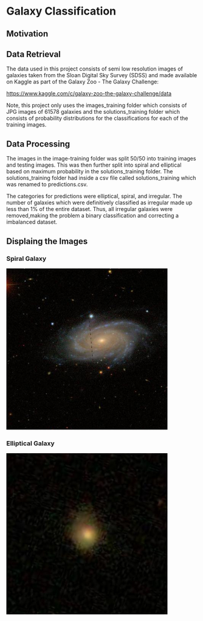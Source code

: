 # Galaxy Classification

## Motivation



## Data Retrieval

The data used in this project consists of semi low resolution images of galaxies taken from the Sloan Digital Sky Survey (SDSS) and made available on Kaggle as part of the Galaxy Zoo - The Galaxy Challenge:

https://www.kaggle.com/c/galaxy-zoo-the-galaxy-challenge/data 

Note, this project only uses the images_training folder which consists of JPG images of 61578 galaxies and the solutions_training folder which consists of probability distributions for the classifications for each of the training images. 

## Data Processing

The images in the image-training folder was split 50/50 into training images and testing images. This was then further split into spiral and elliptical based on maximum probability in the solutions_training folder. The solutions_training folder had inside a csv file called solutions_training which was renamed to predictions.csv. 

The categories for predictions were elliptical, spiral, and irregular. The number of galaxies which were definitively classified as irregular made up less than 1% of the entire dataset. Thus, all irregular galaxies were removed,making the problem a binary classification and correcting a imbalanced dataset. 

## Displaing the Images

### Spiral Galaxy 
![Spiral Galaxy](data/train/spiral/177755.jpg 'Spiral Galaxy 177755')

### Elliptical Galaxy
![Elliptical Galaxy](data/train/elliptical/100078.jpg 'Elliptical Galaxy 100078')
